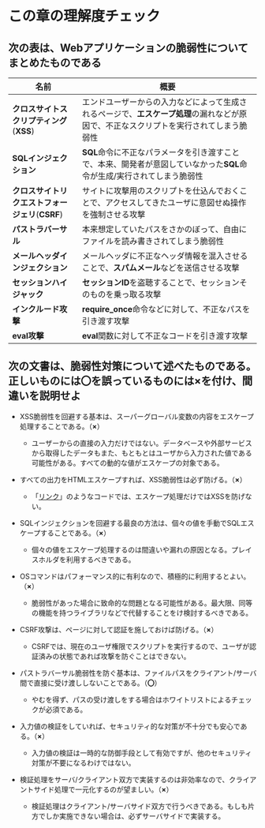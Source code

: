# この章の理解度チェック

## 次の表は、Webアプリケーションの脆弱性についてまとめたものである

|  名前  |  概要  |
| ---- | ---- |
|  **クロスサイトスクリプティング**(**XSS**)  |  エンドユーザーからの入力などによって生成されるページで、**エスケープ処理**の漏れなどが原因で、不正なスクリプトを実行されてしまう脆弱性  |
|  **SQLインジェクション**  |  **SQL**命令に不正なパラメータを引き渡すことで、本来、開発者が意図していなかった**SQL**命令が生成/実行されてしまう脆弱性  |
|  **クロスサイトリクエストフォージェリ**(**CSRF**)  |  サイトに攻撃用のスクリプトを仕込んでおくことで、アクセスしてきたユーザに意図せぬ操作を強制させる攻撃  |
|  **パストラバーサル**  |  本来想定していたパスをさかのぼって、自由にファイルを読み書きされてしまう脆弱性  |
|  **メールヘッダインジェクション**  |  メールヘッダに不正なヘッダ情報を混入させることで、**スパムメール**などを送信させる攻撃  |
|  **セッションハイジャック**  |  **セッションID**を盗聴することで、セッションそのものを乗っ取る攻撃  |
|  **インクルード攻撃**  |  **require_once**命令などに対して、不正なパスを引き渡す攻撃  |
|  **eval攻撃**  |  **eval**関数に対して不正なコードを引き渡す攻撃  |

## 次の文書は、脆弱性対策について述べたものである。正しいものには〇を誤っているものには×を付け、間違いを説明せよ

- XSS脆弱性を回避する基本は、スーパーグローバル変数の内容をエスケープ処理することである。（**×**）
  - ユーザーからの直接の入力だけではない。データベースや外部サービスから取得したデータもまた、もともとはユーザから入力された値である可能性がある。すべての動的な値がエスケープの対象である。

- すべての出力をHTMLエスケープすれば、XSS脆弱性は必ず防げる。（**×**）
  - 「<a href="<?=$url ?>">リンク</a>」のようなコードでは、エスケープ処理だけではXSSを防げない。

- SQLインジェクションを回避する最良の方法は、個々の値を手動でSQLエスケープすることである。（**×**）
  - 個々の値をエスケープ処理するのは間違いや漏れの原因となる。プレイスホルダを利用するべきである。

- OSコマンドはパフォーマンス的に有利なので、積極的に利用するとよい。（**×**）
  - 脆弱性があった場合に致命的な問題となる可能性がある。最大限、同等の機能を持つライブラリなどで代替することをけ検討するべきである。

- CSRF攻撃は、ページに対して認証を施しておけば防げる。（**×**）
  - CSRFでは、現在のユーザ権限でスクリプトを実行するので、ユーザが認証済みの状態であれば攻撃を防ぐことはできない。

- パストラバーサル脆弱性を防ぐ基本は、ファイルパスをクライアント/サーバ間で直接に受け渡ししないことである。（**〇**）
  - やむを得ず、パスの受け渡しをする場合はホワイトリストによるチェックが必須である。

- 入力値の検証をしていれば、セキュリティ的な対策が不十分でも安心である。（**×**）
  - 入力値の検証は一時的な防御手段として有効ですが、他のセキュリティ対策が不要になるわけではない。

- 検証処理をサーバ/クライアント双方で実装するのは非効率なので、クライアントサイド処理で一元化するのが望ましい。（**×**）
  - 検証処理はクライアント/サーバサイド双方で行うべきである。もしも片方でしか実施できない場合は、必ずサーバサイドで実装する。
